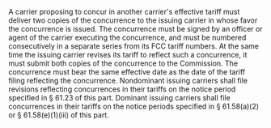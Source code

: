 A carrier proposing to concur in another carrier's effective tariff must deliver two copies of the concurrence to the issuing carrier in whose favor the concurrence is issued. The concurrence must be signed by an officer or agent of the carrier executing the concurrence, and must be numbered consecutively in a separate series from its FCC tariff numbers. At the same time the issuing carrier revises its tariff to reflect such a concurrence, it must submit both copies of the concurrence to the Commission. The concurrence must bear the same effective date as the date of the tariff filing reflecting the concurrence. Nondominant issuing carriers shall file revisions reflecting concurrences in their tariffs on the notice period specified in § 61.23 of this part. Dominant issuing carriers shall file concurrences in their tariffs on the notice periods specified in § 61.58(a)(2) or § 61.58(e)(1)(iii) of this part.

